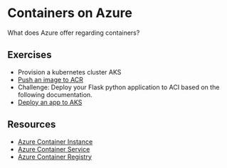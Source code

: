 # Containers on Azure

What does Azure offer regarding containers?

## Exercises

- Provision a kubernetes cluster AKS
- [Push an image to ACR](https://docs.microsoft.com/en-us/azure/container-registry/container-registry-get-started-azure-cli)
- Challenge: Deploy your Flask python application to ACI based on the following documentation.
- [Deploy an app to AKS](04-deploy-apps-aks.md)

## Resources

- [Azure Container Instance](https://docs.microsoft.com/en-us/azure/container-instances/)
- [Azure Container Service](https://docs.microsoft.com/en-us/azure/aks/)
- [Azure Container Registry](https://docs.microsoft.com/en-us/azure/container-registry/)


